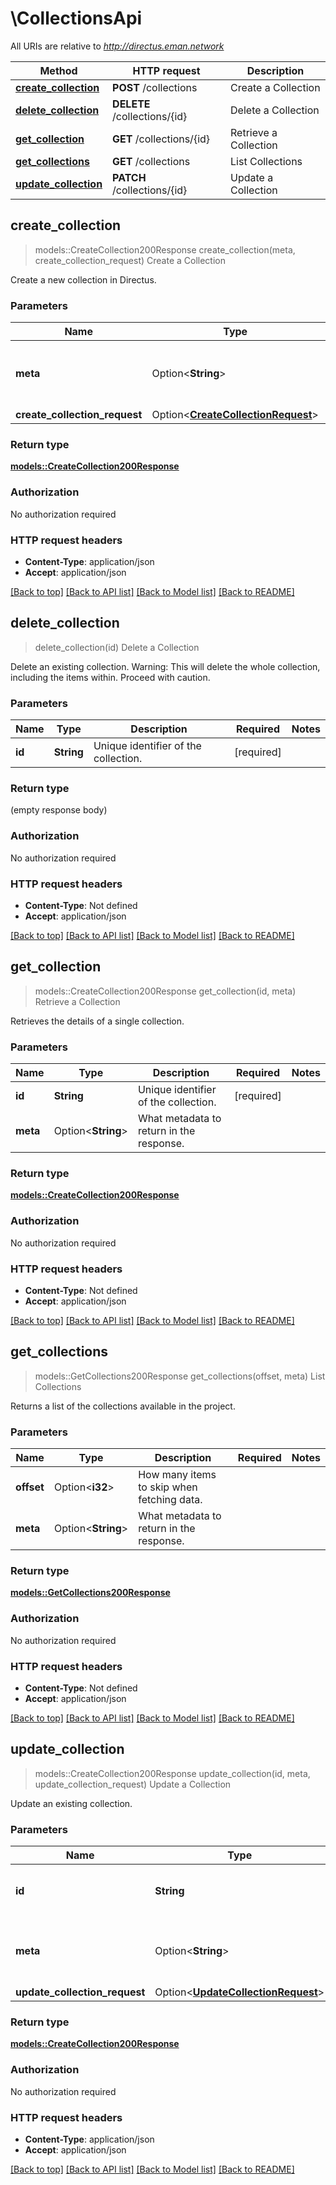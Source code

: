# \CollectionsApi

All URIs are relative to *http://directus.eman.network*

Method | HTTP request | Description
------------- | ------------- | -------------
[**create_collection**](CollectionsApi.md#create_collection) | **POST** /collections | Create a Collection
[**delete_collection**](CollectionsApi.md#delete_collection) | **DELETE** /collections/{id} | Delete a Collection
[**get_collection**](CollectionsApi.md#get_collection) | **GET** /collections/{id} | Retrieve a Collection
[**get_collections**](CollectionsApi.md#get_collections) | **GET** /collections | List Collections
[**update_collection**](CollectionsApi.md#update_collection) | **PATCH** /collections/{id} | Update a Collection



## create_collection

> models::CreateCollection200Response create_collection(meta, create_collection_request)
Create a Collection

Create a new collection in Directus.

### Parameters


Name | Type | Description  | Required | Notes
------------- | ------------- | ------------- | ------------- | -------------
**meta** | Option<**String**> | What metadata to return in the response. |  |
**create_collection_request** | Option<[**CreateCollectionRequest**](CreateCollectionRequest.md)> |  |  |

### Return type

[**models::CreateCollection200Response**](createCollection_200_response.md)

### Authorization

No authorization required

### HTTP request headers

- **Content-Type**: application/json
- **Accept**: application/json

[[Back to top]](#) [[Back to API list]](../README.md#documentation-for-api-endpoints) [[Back to Model list]](../README.md#documentation-for-models) [[Back to README]](../README.md)


## delete_collection

> delete_collection(id)
Delete a Collection

Delete an existing collection. Warning: This will delete the whole collection, including the items within. Proceed with caution.

### Parameters


Name | Type | Description  | Required | Notes
------------- | ------------- | ------------- | ------------- | -------------
**id** | **String** | Unique identifier of the collection. | [required] |

### Return type

 (empty response body)

### Authorization

No authorization required

### HTTP request headers

- **Content-Type**: Not defined
- **Accept**: application/json

[[Back to top]](#) [[Back to API list]](../README.md#documentation-for-api-endpoints) [[Back to Model list]](../README.md#documentation-for-models) [[Back to README]](../README.md)


## get_collection

> models::CreateCollection200Response get_collection(id, meta)
Retrieve a Collection

Retrieves the details of a single collection.

### Parameters


Name | Type | Description  | Required | Notes
------------- | ------------- | ------------- | ------------- | -------------
**id** | **String** | Unique identifier of the collection. | [required] |
**meta** | Option<**String**> | What metadata to return in the response. |  |

### Return type

[**models::CreateCollection200Response**](createCollection_200_response.md)

### Authorization

No authorization required

### HTTP request headers

- **Content-Type**: Not defined
- **Accept**: application/json

[[Back to top]](#) [[Back to API list]](../README.md#documentation-for-api-endpoints) [[Back to Model list]](../README.md#documentation-for-models) [[Back to README]](../README.md)


## get_collections

> models::GetCollections200Response get_collections(offset, meta)
List Collections

Returns a list of the collections available in the project.

### Parameters


Name | Type | Description  | Required | Notes
------------- | ------------- | ------------- | ------------- | -------------
**offset** | Option<**i32**> | How many items to skip when fetching data. |  |
**meta** | Option<**String**> | What metadata to return in the response. |  |

### Return type

[**models::GetCollections200Response**](getCollections_200_response.md)

### Authorization

No authorization required

### HTTP request headers

- **Content-Type**: Not defined
- **Accept**: application/json

[[Back to top]](#) [[Back to API list]](../README.md#documentation-for-api-endpoints) [[Back to Model list]](../README.md#documentation-for-models) [[Back to README]](../README.md)


## update_collection

> models::CreateCollection200Response update_collection(id, meta, update_collection_request)
Update a Collection

Update an existing collection.

### Parameters


Name | Type | Description  | Required | Notes
------------- | ------------- | ------------- | ------------- | -------------
**id** | **String** | Unique identifier of the collection. | [required] |
**meta** | Option<**String**> | What metadata to return in the response. |  |
**update_collection_request** | Option<[**UpdateCollectionRequest**](UpdateCollectionRequest.md)> |  |  |

### Return type

[**models::CreateCollection200Response**](createCollection_200_response.md)

### Authorization

No authorization required

### HTTP request headers

- **Content-Type**: application/json
- **Accept**: application/json

[[Back to top]](#) [[Back to API list]](../README.md#documentation-for-api-endpoints) [[Back to Model list]](../README.md#documentation-for-models) [[Back to README]](../README.md)

